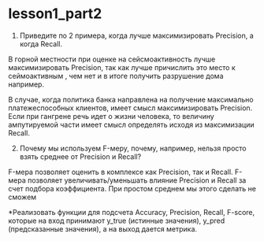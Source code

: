 # lesson1_part2
1. Приведите по 2 примера, когда лучше максимизировать Precision, а когда Recall.

В горной местности при оценке на сейсмоактивность лучше максимизировать Precision, так как лучше причислить это место к сеймоактивным , чем нет и в итоге получить разрушение дома например.

В случае, когда политика банка направлена на получение максимально платежеспособных клиентов, имеет смысл максимизировать Precision.
Если при гангрене речь идет о жизни человека, то величину ампутируемой части имеет смысл определять исходя из максимизации Recall.



2. Почему мы используем F-меру, почему, например, нельзя просто взять среднее от Precision и Recall?

F-мера позволяет оценить в комплексе как Precision, так и Recall.
F-мера позволяет увеличивать/уменьшать влияние Precision и Recall за счет подбора коэффициента. При простом среднем мы этого сделать не сможем

*Реализовать функции для подсчета Accuracy, Precision, Recall, F-score, которые на вход принимают y_true (истинные значения), y_pred (предсказанные значения), а на выход дается метрика.
